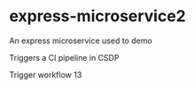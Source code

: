 # express-microservice2
An express microservice used to demo

Triggers a CI pipeline in CSDP

Trigger workflow 13
